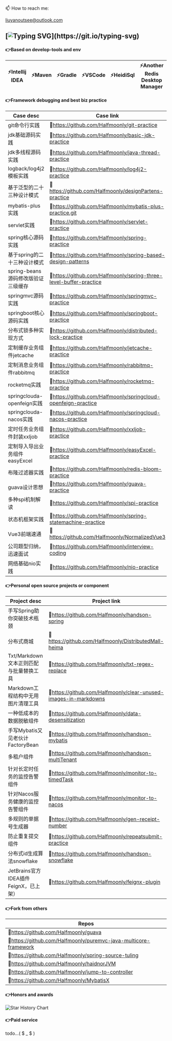 <!--
**Halfmoonly/Halfmoonly** is a ✨ _special_ ✨ repository because its `README.md` (this file) appears on your GitHub profile.
Here are some ideas to get you started:
- 🔭 I’m currently working on ...
- 🌱 I’m currently learning ...
- 👯 I’m looking to collaborate on ...
- 🤔 I’m looking for help with ...
- 💬 Ask me about ...
- 📫 How to reach me: liuyanoutsee@outlook.com
- 😄 Pronouns: ...
- ⚡ Fun fact: ...
-->
📫 How to reach me: <p>liuyanoutsee@outlook.com</p>

[![Typing SVG](https://readme-typing-svg.demolab.com?font=Exo+2&size=28&pause=1000&vCenter=true&width=700&lines=requirements+and+ideas+are+the+origin+of+programming...)](https://git.io/typing-svg)
---
#### 👉Based on develop-tools and env
| ⚡Intellij IDEA | ⚡Maven | ⚡Gradle | ⚡VSCode | ⚡HeidiSql | ⚡Another Redis Desktop Manager | ⚡WindTerm | ⚡VMware | ⚡Centos | ⚡Docker |
| ----------- | ----------- | ----------- | ----------- | ----------- | ----------- | ----------- | ----------- | ----------- | ----------- |

#### 👉Framework debugging and best biz practice
| Case desc | Case link |
| ----------- | ----------- |
| git命令行实践 | 🐞https://github.com/Halfmoonly/git-practice |
| jdk基础源码实践 | 🐞https://github.com/Halfmoonly/basic-jdk-practice |
| jdk多线程源码实践 | 🐞https://github.com/Halfmoonly/java-thread-practice |
| logback/log4j2模板实践 | 🐞https://github.com/Halfmoonly/log4j2-practice |
| 基于泛型的二十三种设计模式 | 🐞https://github.com/Halfmoonly/designPartens-practice |
| mybatis-plus实践 | 🐞https://github.com/Halfmoonly/mybatis-plus-practice.git |
| servlet实践 | 🐞https://github.com/Halfmoonly/servlet-practice |
| spring核心源码实践 | 🐞https://github.com/Halfmoonly/spring-practice |
| 基于spring的二十三种设计模式 | 🐞https://github.com/Halfmoonly/spring-based-design-patterns |
| spring-beans源码修改版验证三级缓存 | 🐞https://github.com/Halfmoonly/spring-three-level-buffer-practice |
| springmvc源码实践 | 🐞https://github.com/Halfmoonly/springmvc-practice |
| springboot核心源码实践 | 🐞https://github.com/Halfmoonly/springboot-practice |
| 分布式锁多种实现方式 | 🐞https://github.com/Halfmoonly/distributed-lock-practice |
| 定制缓存业务组件jetcache | 🐞https://github.com/Halfmoonly/jetcache-practice |
| 定制消息业务组件rabbitmq | 🐞https://github.com/Halfmoonly/rabbitmq-practice |
| rocketmq实践 | 🐞https://github.com/Halfmoonly/rocketmq-practice |
| springclouda-openfeign实践 | 🐞https://github.com/Halfmoonly/springcloud-openfeign-practice |
| springclouda-nacos实践 | 🐞https://github.com/Halfmoonly/springcloud-nacos-practice |
| 定时任务业务组件封装xxljob | 🐞https://github.com/Halfmoonly/xxljob-practice |
| 定制导入导出业务组件easyExcel | 🐞https://github.com/Halfmoonly/easyExcel-practice |
| 布隆过滤器实践 | 🐞https://github.com/Halfmoonly/redis-bloom-practice |
| guava设计思想 | 🐞https://github.com/Halfmoonly/guava-practice |
| 多种spi机制解读 | 🐞https://github.com/Halfmoonly/spi-practice |
| 状态机框架实践 | 🐞https://github.com/Halfmoonly/spring-statemachine-practice |
| Vue3前端速通 | 🐞https://github.com/Halfmoonly/NormalizedVue3 |
| 公司题型归纳，迅速面试 | 🐞https://github.com/Halfmoonly/interview-coding |
| 网络基础nio实践 | 🐞https://github.com/Halfmoonly/nio-practice |

#### 👉Personal open source projects or component
| Project desc | Project link |
| ----------- | ----------- |
| 手写Spring助你突破技术瓶颈 | 🚀https://github.com/Halfmoonly/handson-spring |
| 分布式商城 | 🚀https://github.com/Halfmoonly/DistributedMall-heima |
| Txt/Markdown文本正则匹配与批量替换工具 | 🚀https://github.com/Halfmoonly/txt-regex-replace |
| Markdown工程结构中无用图片清理工具 | 🚀https://github.com/Halfmoonly/clear-unused-images-in-markdowns |
| 一种低成本的数据脱敏组件 | 🚀https://github.com/Halfmoonly/data-desensitization |
| 手写Mybatis又见老伙计FactoryBean | 🚀https://github.com/Halfmoonly/handson-mybatis |
| 多租户组件 | 🚀https://github.com/Halfmoonly/handson-multiTenant |
| 针对长定时任务的监控告警组件 | 🚀https://github.com/Halfmoonly/monitor-to-timedTask |
| 针对Nacos服务健康的监控告警组件 | 🚀https://github.com/Halfmoonly/monitor-to-nacos |
| 多规则的单据号生成器 | 🚀https://github.com/Halfmoonly/gen-receipt-number |
| 防止重复提交组件 | 🚀https://github.com/Halfmoonly/repeatsubmit-practice |
| 分布式id生成算法snowflake | 🚀https://github.com/Halfmoonly/handson-snowflake |
| JetBrains官方IDEA插件FeignX，已上架） | 🚀https://github.com/Halfmoonly/feignx-plugin |

#### 👉Fork from others
| Repos |
| ----------- |
| 🌱https://github.com/Halfmoonly/guava |
| 🌱https://github.com/Halfmoonly/puremvc-java-multicore-framework |
| 🌱https://github.com/Halfmoonly/spring-source-tuling |
| 🌱https://github.com/Halfmoonly/haidnorJVM |
| 🌱https://github.com/Halfmoonly/jump-to-controller |
| 🌱https://github.com/Halfmoonly/MybatisX |

#### 👉Honors and awards
<picture>
  <img
    alt="Star History Chart"
    src="https://api.star-history.com/svg?repos=Halfmoonly/data-desensitization,Halfmoonly/feignx-plugin,Halfmoonly/clear-unused-images-in-markdowns&type=Date&theme=dark"
  />
</picture>

#### 👉Paid service
todo...( $ _ $ )
